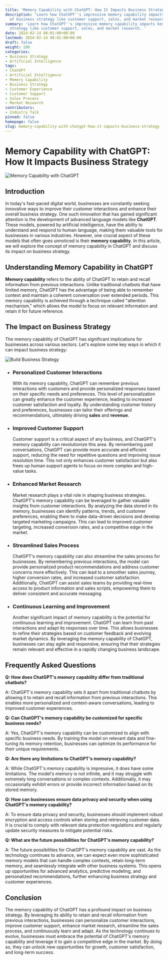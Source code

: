 ```yaml
---
title: 'Memory Capability with ChatGPT: How It Impacts Business Strategy'
description: 'Learn how ChatGPT''s impressive memory capability impacts key areas
  of business strategy like customer support, sales, and market research. '
summary: 'Learn how ChatGPT''s impressive memory capability impacts key areas of business
  strategy like customer support, sales, and market research. '
date: 2024-02-14 08:01:00+08:00
lastmod: 2024-02-14 08:01:00+08:00
draft: false
weight: 100
categories:
- Business Strategy
- Artificial Intelligence
tags:
- ChatGPT
- Artificial Intelligence
- Memory Capability
- Business Strategy
- Customer Experience
- Customer Support
- Sales Process
- Market Research
contributors:
- Industry Talk
pinned: false
homepage: false
slug: memory-capability-with-chatgpt-how-it-impacts-business-strategy
---
```



# Memory Capability with ChatGPT: How It Impacts Business Strategy

![Memory Capability with ChatGPT](https://cdn.sa.net/2024/02/14/EIGavzqwOJVdm7U.png)

## Introduction

In today's fast-paced digital world, businesses are constantly seeking innovative ways to improve their customer interactions and enhance their overall business strategy. One such innovation that has gained significant attention is the development of advanced language models like **ChatGPT**. These models, powered by artificial intelligence, have the ability to understand and respond to human language, making them valuable tools for businesses in various industries. However, one crucial aspect of these models that often goes unnoticed is their **memory capability**. In this article, we will explore the concept of memory capability in ChatGPT and discuss its impact on business strategy. 

## Understanding Memory Capability in ChatGPT

**Memory capability** refers to the ability of ChatGPT to retain and recall information from previous interactions. Unlike traditional chatbots that have limited memory, ChatGPT has the advantage of being able to remember context and maintain a coherent conversation over extended periods. This memory capability is achieved through a technique called "attention mechanism," which allows the model to focus on relevant information and retain it for future reference.

## The Impact on Business Strategy

The memory capability of ChatGPT has significant implications for businesses across various sectors. Let's explore some key ways in which it can impact business strategy:

![Build Business Strategy](https://cdn.sa.net/2024/02/14/VfcA7wGxPlqZrR9.png)

- ### Personalized Customer Interactions

  With its memory capability, ChatGPT can remember previous interactions with customers and provide personalized responses based on their specific needs and preferences. This level of personalization can greatly enhance the customer experience, leading to increased customer satisfaction and loyalty. By understanding customer history and preferences, businesses can tailor their offerings and recommendations, ultimately driving **sales** and **revenue**.

- ### Improved Customer Support
  
  Customer support is a critical aspect of any business, and ChatGPT's memory capability can revolutionize this area. By remembering past conversations, ChatGPT can provide more accurate and efficient support, reducing the need for repetitive questions and improving issue resolution time. This not only enhances customer satisfaction but also frees up human support agents to focus on more complex and high-value tasks.

- ### Enhanced Market Research

  Market research plays a vital role in shaping business strategies. ChatGPT's memory capability can be leveraged to gather valuable insights from customer interactions. By analyzing the data stored in its memory, businesses can identify patterns, trends, and customer preferences, enabling them to make data-driven decisions and develop targeted marketing campaigns. This can lead to improved customer targeting, increased conversion rates, and a competitive edge in the market.

- ### Streamlined Sales Process

  ChatGPT's memory capability can also streamline the sales process for businesses. By remembering previous interactions, the model can provide personalized product recommendations and address customer concerns more effectively. This can lead to a smoother sales journey, higher conversion rates, and increased customer satisfaction. Additionally, ChatGPT can assist sales teams by providing real-time access to product information and sales scripts, empowering them to deliver consistent and accurate messaging.

- ### Continuous Learning and Improvement

  Another significant impact of memory capability is the potential for continuous learning and improvement. ChatGPT can learn from past interactions and adapt its responses over time. This allows businesses to refine their strategies based on customer feedback and evolving market dynamics. By leveraging the memory capability of ChatGPT, businesses can stay agile and responsive, ensuring that their strategies remain relevant and effective in a rapidly changing business landscape.

## Frequently Asked Questions

**Q: How does ChatGPT's memory capability differ from traditional chatbots?**

A: ChatGPT's memory capability sets it apart from traditional chatbots by allowing it to retain and recall information from previous interactions. This enables more personalized and context-aware conversations, leading to improved customer experiences.

**Q: Can ChatGPT's memory capability be customized for specific business needs?**

A: Yes, ChatGPT's memory capability can be customized to align with specific business needs. By training the model on relevant data and fine-tuning its memory retention, businesses can optimize its performance for their unique requirements.

**Q: Are there any limitations to ChatGPT's memory capability?** 

A: While ChatGPT's memory capability is impressive, it does have some limitations. The model's memory is not infinite, and it may struggle with extremely long conversations or complex contexts. Additionally, it may occasionally exhibit errors or provide incorrect information based on its stored memory.

**Q: How can businesses ensure data privacy and security when using ChatGPT's memory capability?**

A: To ensure data privacy and security, businesses should implement robust encryption and access controls when storing and retrieving customer data. It is crucial to comply with relevant data protection regulations and regularly update security measures to mitigate potential risks.

**Q: What are the future possibilities for ChatGPT's memory capability?**

A: The future possibilities for ChatGPT's memory capability are vast. As the technology continues to advance, we can expect even more sophisticated memory models that can handle complex contexts, retain long-term memory, and seamlessly integrate with other business systems. This opens up opportunities for advanced analytics, predictive modeling, and personalized recommendations, further enhancing business strategy and customer experiences.

## Conclusion

The memory capability of ChatGPT has a profound impact on business strategy. By leveraging its ability to retain and recall information from previous interactions, businesses can personalize customer interactions, improve customer support, enhance market research, streamline the sales process, and continuously learn and adapt. As the technology continues to evolve, businesses must embrace the potential of ChatGPT's memory capability and leverage it to gain a competitive edge in the market. By doing so, they can unlock new opportunities for growth, customer satisfaction, and long-term success.
